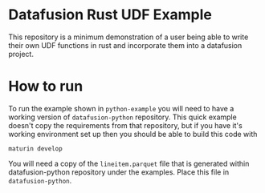 # Datafusion Rust UDF Example

This repository is a minimum demonstration of a user being able to write their
own UDF functions in rust and incorporate them into a datafusion project.

# How to run

To run the example shown in `python-example` you will need to have a working
version of `datafusion-python` repository. This quick example doesn't copy the
requirements from that repository, but if you have it's working environment set
up then you should be able to build this code with

```shell
maturin develop
```

You will need a copy of the `lineitem.parquet` file that is generated within
datafusion-python repository under the examples. Place this file in
`datafusion-python`.
